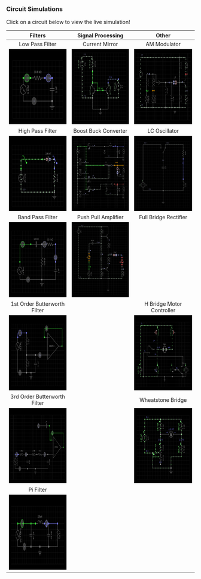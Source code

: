 ### Circuit Simulations
Click on a circuit below to view the live simulation!

| Filters | Signal Processing | Other |
|:----:|:----:|:----:|
| Low Pass Filter | Current Mirror | AM Modulator|
|[<img src="https://github.com/estods3/estods3/blob/master/circuit_LPF.png" title="Low Pass Filter" alt="drawing" height="200" width="250"/>](https://everycircuit.com/circuit/5820504109481984) | [<img src="https://github.com/estods3/estods3/blob/master/circuit_CM.png" title="Current Mirror" alt="drawing" height="200" width="250"/>](https://everycircuit.com/circuit/4760128223707136) | [<img src="https://github.com/estods3/estods3/blob/master/circuit_AMMod.png" title="AM Modulator" alt="drawing" height="200" width="250"/>](https://everycircuit.com/circuit/5053803457675264) |
| High Pass Filter | Boost Buck Converter | LC Oscillator |
|[<img src="https://github.com/estods3/estods3/blob/master/circuit_HPF.png" title="High Pass Filter" alt="drawing" height="200" width="250"/>](https://everycircuit.com/circuit/5506649642762240) | [<img src="https://github.com/estods3/estods3/blob/master/circuit_boostbuck.png" title="Boost Buck Converter" alt="drawing" height="200" width="250"/>](https://everycircuit.com/circuit/6080140922322944) | [<img src="https://github.com/estods3/estods3/blob/master/LCOscillator.png" title="LC Oscillator" alt="drawing" height="200" width="250"/>](https://everycircuit.com/circuit/5937678249623552) |
| Band Pass Filter | Push Pull Amplifier | Full Bridge Rectifier |
|[<img src="https://github.com/estods3/estods3/blob/master/circuit_BPF2.png" title="Band Pass Filter" alt="drawing" height="200" width="250"/>](https://everycircuit.com/circuit/4906615331094528) | [<img src="https://github.com/estods3/estods3/blob/master/circuit_PPA.png" title="Push Pull Amplifier" alt="drawing" height="200" width="250"/>](https://everycircuit.com/circuit/4675012138893312) |
| 1st Order Butterworth Filter |  | H Bridge Motor Controller |
|[<img src="https://github.com/estods3/estods3/blob/master/1stdOrderButterworth.png" title="1st Order Butterworth Filter" alt="drawing" height="200" width="250"/>](https://everycircuit.com/circuit/4631374056914944)| |[<img src="https://github.com/estods3/estods3/blob/master/circuit_hbridge.png" title="H Bridge Motor Controller" alt="drawing" height="200" width="250"/>](https://everycircuit.com/circuit/5193012309262336) |
| 3rd Order Butterworth Filter |  | Wheatstone Bridge|
|[<img src="https://github.com/estods3/estods3/blob/master/3rdOrderButterworth.png" title="3rd Order Butterworth Filter" alt="drawing" height="200" width="250"/>](https://everycircuit.com/circuit/5052508216754176)| | [<img src="https://github.com/estods3/estods3/blob/master/circuit_wheatstonebridge.png" title="Wheatstone Bridge" alt="drawing" height="200" width="250"/>](https://everycircuit.com/circuit/4789543152386048) |
| Pi Filter | | |
|[<img src="https://github.com/estods3/estods3/blob/master/circuit_lppifilter.png" title="Pi Filter" alt="drawing" height="200" width="250"/>](https://everycircuit.com/circuit/6684705453899776) | | |
